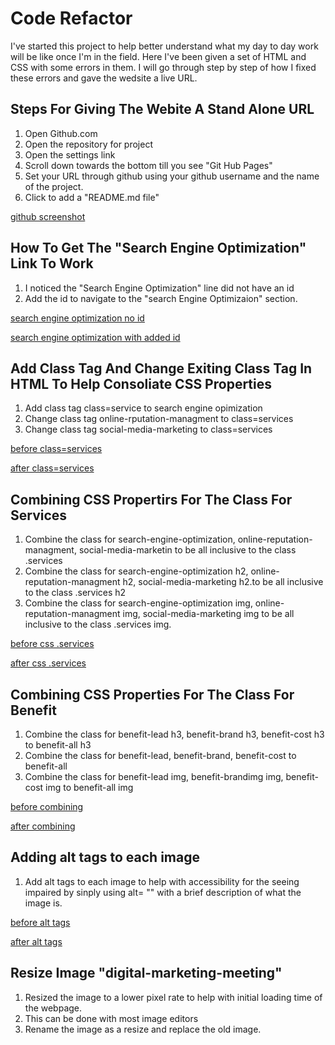 # Code Refactor

I've started this project to help better understand what my day to day work will be like once I'm in the field. Here I've been given a set of HTML and CSS with some errors in them. I will go through step by step of how I fixed these errors and gave the wedsite a live URL.

## Steps For Giving The Webite A Stand Alone URL
1. Open Github.com
2. Open the repository for project
3. Open the settings link
4. Scroll down towards the bottom till you see "Git Hub Pages"
5. Set your URL through github using your github username and the name of the project.
6. Click to add a "README.md file"

[github screenshot](assets/images/github-pages.png)


## How To Get The "Search Engine Optimization" Link To Work
1. I noticed the "Search Engine Optimization" line did not have an id
2. Add the id to navigate to the "search Engine Optimizaion" section.

[search engine optimization no id](assets/images/search-class.png)  

[search engine optimization with added id](assets/images/added-class-services.png)

## Add Class Tag And Change Exiting Class Tag In HTML To Help Consoliate CSS Properties
1.  Add class tag class=service to search engine opimization
2. Change class tag online-rputation-managment to class=services
3. Change class tag social-media-marketing to class=services

[before class=services](assets/images/added-no-class-service.png)  

[after class=services](assets/images/no-cass-service.png)

## Combining CSS Propertirs For The Class For Services
1. Combine the class for search-engine-optimization, online-reputation-managment, social-media-marketin to be all inclusive to the class .services
2. Combine the class for search-engine-optimization h2, online-reputation-managment h2, social-media-marketing h2.to be all inclusive to the class .services h2
3. Combine the class for search-engine-optimization img, online-reputation-managment img, social-media-marketing img to be all inclusive to the class .services img.

[before css .services](assets/images/css-without-services.png)  

[after css .services](assets/images/css-with-services.png)

## Combining CSS Properties For The Class For Benefit
1. Combine the class for benefit-lead h3, benefit-brand h3, benefit-cost h3 to benefit-all h3
2. Combine the class for benefit-lead, benefit-brand, benefit-cost to benefit-all
3. Combine the class for benefit-lead img, benefit-brandimg img, benefit-cost img to benefit-all img

[before combining](assets/images/benefits-not-combined.png)  

[after combining](assets/images/benefits-combined.png)

## Adding alt tags to each image
1. Add alt tags to each image to help with accessibility for the seeing impaired by sinply using alt= "" with a brief description of what the image is.

[before alt tags](assets/images/before-alt-tags.png)  

[after alt tags](assets/images/after-alt-tags.png)  

## Resize Image "digital-marketing-meeting"
1. Resized the image to a lower pixel rate to help with initial loading time of the webpage.
2. This can be done with most image editors
3. Rename the image as a resize and replace the old image.

